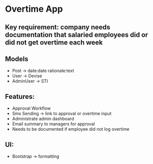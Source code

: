 # Overtime App

## Key requirement: company needs documentation that salaried employees did or did not get overtime each week

## Models
- Post -> date:date rationale:text
- User -> Devise
- AdminUser -> STI

## Features:
- Approval Workflow
- Sms Sending -> link to approval or overtime input
- Administrate admin dashboard
- Email summary to managers for approval
- Needs to be documented if employee did not log overtime

## UI:
- Bootstrap -> formatting